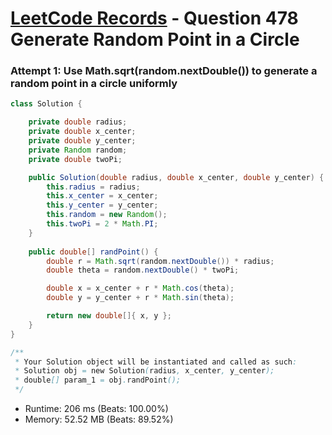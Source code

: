 # [LeetCode Records](../../README.md) - Question 478 Generate Random Point in a Circle

### Attempt 1: Use Math.sqrt(random.nextDouble()) to generate a random point in a circle uniformly 
```java
class Solution {

    private double radius;
    private double x_center;
    private double y_center;
    private Random random;
    private double twoPi;

    public Solution(double radius, double x_center, double y_center) {
        this.radius = radius;
        this.x_center = x_center;
        this.y_center = y_center;
        this.random = new Random();
        this.twoPi = 2 * Math.PI;
    }
    
    public double[] randPoint() {
        double r = Math.sqrt(random.nextDouble()) * radius;
        double theta = random.nextDouble() * twoPi;

        double x = x_center + r * Math.cos(theta);
        double y = y_center + r * Math.sin(theta);

        return new double[]{ x, y };
    }
}

/**
 * Your Solution object will be instantiated and called as such:
 * Solution obj = new Solution(radius, x_center, y_center);
 * double[] param_1 = obj.randPoint();
 */
```
- Runtime: 206 ms (Beats: 100.00%)
- Memory: 52.52 MB (Beats: 89.52%)

<br>
